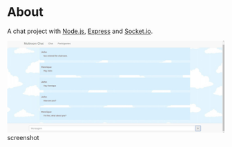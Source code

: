 # About

A chat project with [Node.js](https://nodejs.org/en/), [Express](http://expressjs.com/) and [Socket.io](https://socket.io/).

<img src="screenshot.jpg" alt="Drawing"/>
screenshot